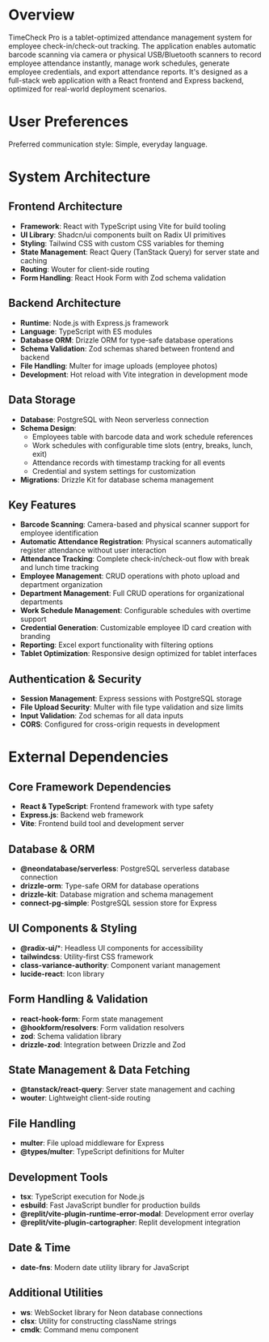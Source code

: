 # Overview

TimeCheck Pro is a tablet-optimized attendance management system for employee check-in/check-out tracking. The application enables automatic barcode scanning via camera or physical USB/Bluetooth scanners to record employee attendance instantly, manage work schedules, generate employee credentials, and export attendance reports. It's designed as a full-stack web application with a React frontend and Express backend, optimized for real-world deployment scenarios.

# User Preferences

Preferred communication style: Simple, everyday language.

# System Architecture

## Frontend Architecture
- **Framework**: React with TypeScript using Vite for build tooling
- **UI Library**: Shadcn/ui components built on Radix UI primitives
- **Styling**: Tailwind CSS with custom CSS variables for theming
- **State Management**: React Query (TanStack Query) for server state and caching
- **Routing**: Wouter for client-side routing
- **Form Handling**: React Hook Form with Zod schema validation

## Backend Architecture
- **Runtime**: Node.js with Express.js framework
- **Language**: TypeScript with ES modules
- **Database ORM**: Drizzle ORM for type-safe database operations
- **Schema Validation**: Zod schemas shared between frontend and backend
- **File Handling**: Multer for image uploads (employee photos)
- **Development**: Hot reload with Vite integration in development mode

## Data Storage
- **Database**: PostgreSQL with Neon serverless connection
- **Schema Design**: 
  - Employees table with barcode data and work schedule references
  - Work schedules with configurable time slots (entry, breaks, lunch, exit)
  - Attendance records with timestamp tracking for all events
  - Credential and system settings for customization
- **Migrations**: Drizzle Kit for database schema management

## Key Features
- **Barcode Scanning**: Camera-based and physical scanner support for employee identification
- **Automatic Attendance Registration**: Physical scanners automatically register attendance without user interaction
- **Attendance Tracking**: Complete check-in/check-out flow with break and lunch time tracking
- **Employee Management**: CRUD operations with photo upload and department organization
- **Department Management**: Full CRUD operations for organizational departments
- **Work Schedule Management**: Configurable schedules with overtime support
- **Credential Generation**: Customizable employee ID card creation with branding
- **Reporting**: Excel export functionality with filtering options
- **Tablet Optimization**: Responsive design optimized for tablet interfaces

## Authentication & Security
- **Session Management**: Express sessions with PostgreSQL storage
- **File Upload Security**: Multer with file type validation and size limits
- **Input Validation**: Zod schemas for all data inputs
- **CORS**: Configured for cross-origin requests in development

# External Dependencies

## Core Framework Dependencies
- **React & TypeScript**: Frontend framework with type safety
- **Express.js**: Backend web framework
- **Vite**: Frontend build tool and development server

## Database & ORM
- **@neondatabase/serverless**: PostgreSQL serverless database connection
- **drizzle-orm**: Type-safe ORM for database operations
- **drizzle-kit**: Database migration and schema management
- **connect-pg-simple**: PostgreSQL session store for Express

## UI Components & Styling
- **@radix-ui/***: Headless UI components for accessibility
- **tailwindcss**: Utility-first CSS framework
- **class-variance-authority**: Component variant management
- **lucide-react**: Icon library

## Form Handling & Validation
- **react-hook-form**: Form state management
- **@hookform/resolvers**: Form validation resolvers
- **zod**: Schema validation library
- **drizzle-zod**: Integration between Drizzle and Zod

## State Management & Data Fetching
- **@tanstack/react-query**: Server state management and caching
- **wouter**: Lightweight client-side routing

## File Handling
- **multer**: File upload middleware for Express
- **@types/multer**: TypeScript definitions for Multer

## Development Tools
- **tsx**: TypeScript execution for Node.js
- **esbuild**: Fast JavaScript bundler for production builds
- **@replit/vite-plugin-runtime-error-modal**: Development error overlay
- **@replit/vite-plugin-cartographer**: Replit development integration

## Date & Time
- **date-fns**: Modern date utility library for JavaScript

## Additional Utilities
- **ws**: WebSocket library for Neon database connections
- **clsx**: Utility for constructing className strings
- **cmdk**: Command menu component